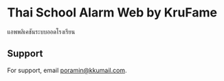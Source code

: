 
# Thai School Alarm Web by KruFame

แอพพลิเคชันระบบออดโรงเรียน
## Support

For support, email poramin@kkumail.com.

